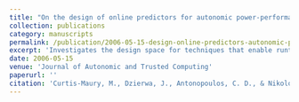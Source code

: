 ```yaml
---
title: "On the design of online predictors for autonomic power-performance adaptation of multithreaded programs"
collection: publications
category: manuscripts
permalink: /publication/2006-05-15-design-online-predictors-autonomic-power
excerpt: 'Investigates the design space for techniques that enable runtime, autonomic program adaptation for high-performance and low-power execution via event-driven performance prediction on multithreaded and multicore architectures.'
date: 2006-05-15
venue: 'Journal of Autonomic and Trusted Computing'
paperurl: ''
citation: 'Curtis-Maury, M., Dzierwa, J., Antonopoulos, C. D., & Nikolopoulos, D. S. (2006). &quot;On the design of online predictors for autonomic power-performance adaptation of multithreaded programs.&quot; <i>Journal of Autonomic and Trusted Computing</i>, 1.'
---
```

